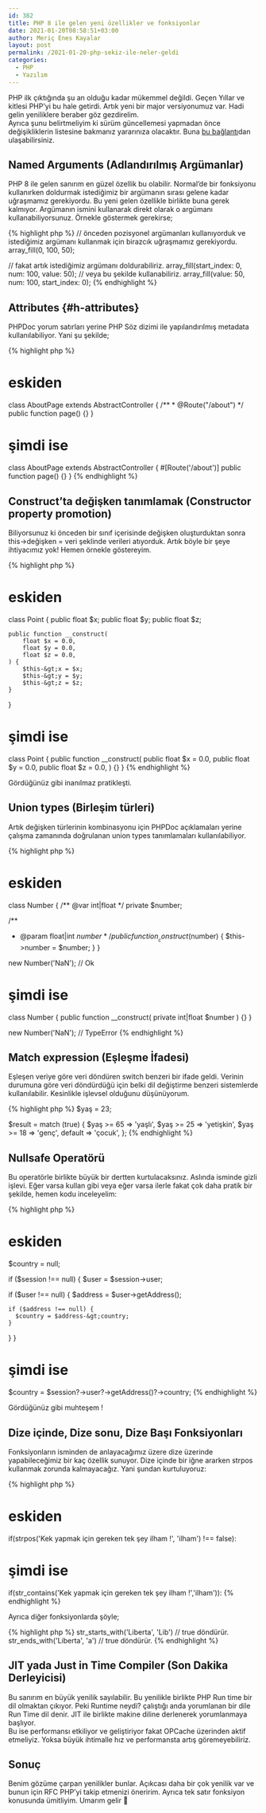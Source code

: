 ```yaml
---
id: 382
title: PHP 8 ile gelen yeni özellikler ve fonksiyonlar
date: 2021-01-20T08:58:51+03:00
author: Meriç Enes Kayalar
layout: post
permalink: /2021-01-20-php-sekiz-ile-neler-geldi
categories:
  - PHP
  - Yazılım
---
```

PHP ilk çıktığında şu an olduğu kadar mükemmel değildi. Geçen Yıllar ve kitlesi PHP&#8217;yi bu hale getirdi. Artık yeni bir major versiyonumuz var. Hadi gelin yeniliklere beraber göz gezdirelim.  
Ayrıca şunu belirtmeliyim ki sürüm güncellemesi yapmadan önce değişikliklerin listesine bakmanız yararınıza olacaktır. Buna [bu bağlantı](https://www.php.net/manual/tr/migration80.php)dan ulaşabilirsiniz.

## Named Arguments (Adlandırılmış Argümanlar) 

PHP 8 ile gelen sanırım en güzel özellik bu olabilir. Normal&#8217;de bir fonksiyonu kullanırken doldurmak istediğimiz bir argümanın sırası gelene kadar uğraşmamız gerekiyordu. Bu yeni gelen özellikle birlikte buna gerek kalmıyor. Argümanın ismini kullanarak direkt olarak o argümanı kullanabiliyorsunuz. Örnekle göstermek gerekirse;  


{% highlight php %}
// önceden pozisyonel argümanları kullanıyorduk ve istediğimiz argümanı kullanmak için birazcık uğraşmamız gerekiyordu.
array_fill(0, 100, 50);
 
// fakat artık istediğimiz argümanı doldurabiliriz.
array_fill(start_index: 0, num: 100, value: 50);
// veya bu şekilde kullanabiliriz.
array_fill(value: 50, num: 100, start_index: 0);
{% endhighlight %}

## Attributes {#h-attributes}

PHPDoc yorum satırları yerine PHP Söz dizimi ile yapılandırılmış metadata kullanılabiliyor. Yani şu şekilde;

{% highlight php %}
# eskiden
class AboutPage extends AbstractController {
    /**
     * @Route("/about")
     */
    public function page() {}
}

# şimdi ise
class AboutPage extends AbstractController {
    #[Route(&#39;/about&#39;)]
    public function page() {}
}
{% endhighlight %}

## Construct&#8217;ta değişken tanımlamak (Constructor property promotion)

Biliyorsunuz ki önceden bir sınıf içerisinde değişken oluşturduktan sonra this->değişken = veri şeklinde verileri atıyorduk. Artık böyle bir şeye ihtiyacımız yok! Hemen örnekle göstereyim.

{% highlight php %}
# eskiden
class Point {
    public float $x;
    public float $y;
    public float $z;
 
    public function __construct(
        float $x = 0.0,
        float $y = 0.0,
        float $z = 0.0,
    ) {
        $this-&gt;x = $x;
        $this-&gt;y = $y;
        $this-&gt;z = $z;
    }
}

# şimdi ise
class Point {
    public function __construct(
        public float $x = 0.0,
        public float $y = 0.0,
        public float $z = 0.0,
    ) {}
}
{% endhighlight %}


Gördüğünüz gibi inanılmaz pratikleşti.

## Union types (Birleşim türleri)

Artık değişken türlerinin kombinasyonu için PHPDoc açıklamaları yerine çalışma zamanında doğrulanan union types tanımlamaları kullanılabiliyor.

{% highlight php %}
# eskiden
class Number {
  /** @var int|float */
  private $number;

  /**
   * @param float|int $number
   */
  public function __construct($number) {
    $this-&gt;number = $number;
  }
}

new Number(&#39;NaN&#39;); // Ok

# şimdi ise
class Number {
  public function __construct(
    private int|float $number
  ) {}
}

new Number(&#39;NaN&#39;); // TypeError
{% endhighlight %}

## Match expression (Eşleşme İfadesi)

Eşleşen veriye göre veri döndüren switch benzeri bir ifade geldi. Verinin durumuna göre veri döndürdüğü için belki dil değiştirme benzeri sistemlerde kullanılabilir. Kesinlikle işlevsel olduğunu düşünüyorum.

{% highlight php %}
$yaş = 23;

$result = match (true) {
    $yaş &gt;= 65 =&gt; &#39;yaşlı&#39;,
    $yaş &gt;= 25 =&gt; &#39;yetişkin&#39;,
    $yaş &gt;= 18 =&gt; &#39;genç&#39;,
    default =&gt; &#39;çocuk&#39;,
};
{% endhighlight %}
## Nullsafe Operatörü

Bu operatörle birlikte büyük bir dertten kurtulacaksınız. Aslında isminde gizli işlevi. Eğer varsa kullan gibi veya eğer varsa ilerle fakat çok daha pratik bir şekilde, hemen kodu inceleyelim:

{% highlight php %}
# eskiden
$country =  null;

if ($session !== null) {
  $user = $session-&gt;user;

  if ($user !== null) {
    $address = $user-&gt;getAddress();
  
    if ($address !== null) {
      $country = $address-&gt;country;
    }
  }
}

# şimdi ise
$country = $session?-&gt;user?-&gt;getAddress()?-&gt;country;
{% endhighlight %}


Gördüğünüz gibi muhteşem !

## Dize içinde, Dize sonu, Dize Başı Fonksiyonları

Fonksiyonların isminden de anlayacağımız üzere dize üzerinde yapabileceğimiz bir kaç özellik sunuyor. Dize içinde bir iğne ararken strpos kullanmak zorunda kalmayacağız. Yani şundan kurtuluyoruz:

{% highlight php %}
# eskiden
if(strpos(&#39;Kek yapmak için gereken tek şey ilham !&#39;, &#39;ilham&#39;) !== false):

# şimdi ise
if(str_contains(&#39;Kek yapmak için gereken tek şey ilham !&#39;,&#39;ilham&#39;)):
{% endhighlight %}


Ayrıca diğer fonksiyonlarda şöyle;

{% highlight php %}
str_starts_with(&#39;Liberta&#39;, &#39;Lib&#39;) // true döndürür.
str_ends_with(&#39;Liberta&#39;, &#39;a&#39;) // true döndürür.
{% endhighlight %}

## JIT yada Just in Time Compiler (Son Dakika Derleyicisi)

Bu sanırım en büyük yenilik sayılabilir. Bu yenilikle birlikte PHP Run time bir dil olmaktan çıkıyor. Peki Runtime neydi? çalıştığı anda yorumlanan bir dile Run Time dil denir. JIT ile birlikte makine diline derlenerek yorumlanmaya başlıyor.  
Bu ise performansı etkiliyor ve geliştiriyor fakat OPCache üzerinden aktif etmeliyiz. Yoksa büyük ihtimalle hız ve performansta artış göremeyebiliriz.

## Sonuç

Benim gözüme çarpan yenilikler bunlar. Açıkcası daha bir çok yenilik var ve bunun için RFC PHP&#8217;yi takip etmenizi öneririm. Ayrıca tek satır fonksiyon konusunda ümitliyim. Umarım gelir 🙂
